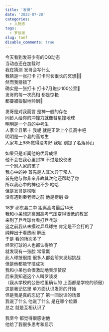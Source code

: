 ```yaml
---
title: '发哥'
date: '2022-07-28'
categories:
  - 人物志
tags:
  - 罗谈发
slug: tanf
disable_comments: true
---
```


今天看到发哥少有的QQ动态  
当动态还在加载时  
我在猜测 发哥会写什么  
我猜是一张打卡 打卡时长很长的冥想🧘‍♂️  
然而我猜错了  
确实是一张打卡 打卡7月跑步100公里🏃  
发哥的每一次亮相 都是惊艳  
都要被狠狠地帅到🤩


发哥是对我而言 是神一般的存在  
同龄人给你的冲撞力就像彗星撞地球  
明明是一个县的中考生  
人家全县第十 我呢 就是正常上个县高中吧  
明明是一个县的高考生  
人家考上985觉得没考好 我呢 别提了名落孙山  

如果只是听闻他的优异成绩  
他不会在我心里封神 不过是佼佼者  
一个别人家的孩子  
我心中的神 首先是人其次异于常人  
首先他与你非亲非故其次他还帮助了你  
所以我心中的神也不少 哈哈  
但是发哥是榜眼  
没有遇到秦老师之前 他是榜魁 😄  

18岁 祁东县二中 距离高考最后14天  
我和小呆想逃离因高考气压变得很低的教室  
来到了乒乓球台看打乒乓球  
这之前我从未摸过乒乓球拍 肯定是不会打的了  
纯粹出于看热闹 解压  
于是 看的场次多了  
经常打球的人也都认得脸了  
就发现有一张脸 常常赢       
此人球技很炫 很多人都会前来发起挑战  
但是他都能守擂成功  
我和小呆也会很激动地表示赞叹  
后来我知道这个人叫罗谈发  
（我从学校的公告栏里确认的 上面都是学校的骄傲）  
这是我记忆里 单方面认识发哥的开始  
但是我是真的忘记了 第一回说话的场景  
我说了什么 他说了什么 是在哪个位置  
总之 就是互相认识了

我至今 都觉得很感谢他  
他给了我很多思考和启示  












